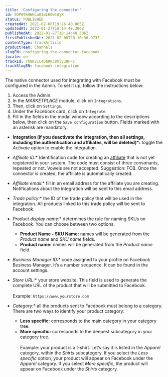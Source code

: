 ```yaml
---
title: 'Configuring the connector'
id: 5OP69kHWKca01wLH0w10jX
status: PUBLISHED
createdAt: 2021-02-08T19:26:40.865Z
updatedAt: 2022-01-27T18:14:48.306Z
publishedAt: 2022-01-27T18:14:48.306Z
firstPublishedAt: 2021-02-08T20:10:36.973Z
contentType: trackArticle
productTeam: Channels
slugEN: configuring-the-connector-facebook
locale: en
trackId: 7h8KvIC4DbRRc8VlyJ8PFc
trackSlugEN: facebook-integration
---
```


The native connector used for integrating with Facebook must be configured in the Admin. To set it up, follow the instructions below:

1. Access the Admin.
2. In the _MARKETPLACE_ module, click on `Integrations`.
3. Then, click on `Settings`.
4. Under the Facebook card, click on `Integrate`.
5. Fill in the fields in the modal window according to the descriptions below, then click on the `Save configuration` button. Fields marked with an asterisk are mandatory.

- **Integration (if you deactivate the integration, then all settings, including the authentication and affiliates, will be deleted)*:** toggle the _Activate_ option to enable the integration.
- **Affiliate ID*:** Identification code for creating an [affiliate](/en/tutorial/o-que-e-afiliado--4bN3e1YarSEammk2yOeMc0) that is not yet registered in your system. The code must consist of three consonants, repeated or not. Vowels are not accepted. Suggestion: FCB. Once the connector is created, the affiliate is automatically created.
- **Affiliate email*:** fill in an email address for the affiliate you are creating. Notifications about the integration will be sent to this email address.
- **Trade policy*:** the ID of the trade policy that will be used in the integration. All products linked to this trade policy will be sent to Facebook.
- **Product display name*:** determines the rule for naming SKUs on Facebook. You can choose between two options.
   * **Product Name - SKU Name:** names will be generated from the _Product name_ and _SKU name_ fields.
   * **Product name:** names will be generated from the _Product name_ field.

- **Business Manager ID*:** code assigned to your profile on Facebook Business Manager. It’s a number sequence. It can be found in the account settings.
- **Store URL*:** your store website. This field is used to generate the complete URL of the product that will be submitted to Facebook.
<br></br>
Example: `https://www.yourstore.com`

- **Category*:** all the products sent to Facebook must belong to a category. There are two ways to identify your product category:
   * **Less specific:** corresponds to the main category in your category tree.
   * **More specific:** corresponds to the deepest subcategory in your category tree.
<br></br>
Example: your product is a t-shirt. Let’s say it is listed in the _Apparel_ category, within the _Shirts_ subcategory. If you select the _Less specific_ option, your product will appear on Facebook under the _Apparel_ category. If you select _More specific_, the product will appear on Facebook under the _Shirts_ category.
